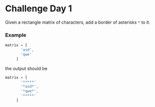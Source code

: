 # Challenge Day 1

Given a rectangle matrix of characters, add a border of asterisks `*` to it.

### Example

```JavaScript
matrix = [
	   'asd',
	   'qwe'
	 ]
```

the output should be

```JavaScript
matrix = [
	   '*****'
	   '*asd*',
	   '*qwe*',
	   '*****'
	 ]
```

